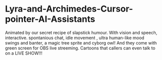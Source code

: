 # Lyra-and-Archimedes-Cursor-pointer-AI-Assistants
Animated by our secret recipe of slapstick humour. With vision and speech, interactive. spontanious chat, idle movement , ultra human-like mood swings and banter, a magic tree sprite and cyborg owl!
And they come with green screen for OBS live streeming. Cartoons that callers can even talk to on a LIVE SHOW!!!

